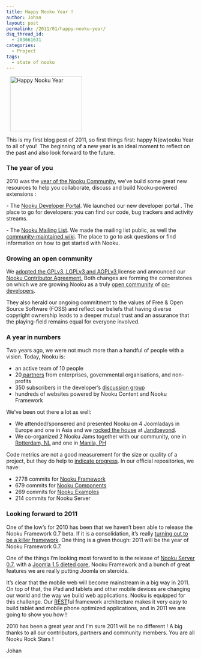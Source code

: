 ```yaml
---
title: Happy Nooku Year !
author: Johan
layout: post
permalink: /2011/01/happy-nooku-year/
dsq_thread_id:
  - 203661631
categories:
  - Project
tags:
  - state of nooku
---
```

[<img class="alignright" style="margin-left: 10px; margin-right: 10px;" src="http://farm6.static.flickr.com/5049/5328896856_1d8177a196_m.jpg" alt="Happy Nooku Year" width="192" height="146" />][1]

<div>
  <p>
    This is my first blog post of 2011, so first things first: happy N(ew)ooku Year to all of you!  The beginning of a new year is an ideal moment to reflect on the past and also look forward to the future.
  </p>
  
  <h3>
    The year of you
  </h3>
  
  <p>
    2010 was the <a href="http://blog.nooku.org/2010/04/the-state-of-nooku/">year of the Nooku Community</a>, we’ve build some great new resources to help you collaborate, discuss and build Nooku-powered extensions :
  </p>
  
  <p>
    - The <a href="http://code.nooku.org/">Nooku Developer Portal</a>. We launched our new developer portal . The place to go for developers: you can find our code, bug trackers and activity streams.
  </p>
  
  <p>
    - The <a href="http://lists.nooku.org/">Nooku Mailing List</a>. We made the mailing list public, as well the <a href="http://wiki.nooku.org/">community-maintained wiki</a>. The place to go to ask questions or find information on how to get started with Nooku.
  </p>
  
  <h3>
    Growing an open community
  </h3>
  
  <p>
    We <a href="http://blog.nooku.org/2010/10/nooku-is-going-gplv3/">adopted the GPLv3, LGPLv3 and AGPLv3 </a>license and announced our <a href="http://blog.nooku.org/2010/11/nooku-contributor-agreement/">Nooku Contributor Agreement.</a> Both changes are forming the cornerstones on which we are growing Nooku as a truly <a href="http://jukkaz.wordpress.com/2010/11/08/models-of-corporate-open-source/">open community</a> of <a href="http://blogs.computerworlduk.com/simon-says/2010/09/open-source-community-types/index.htm">co-developers</a>.
  </p>
  
  <p>
    They also herald our ongoing commitment to the values of Free & Open Source Software (FOSS) and reflect our beliefs that having diverse copyright ownership leads to a deeper mutual trust and an assurance that the playing-field remains equal for everyone involved.
  </p>
  
  <p>
    <!--more-->
  </p>
  
  <h3>
    A year in numbers
  </h3>
  
  <p>
    Two years ago, we were not much more than a handful of people with a vision. Today, Nooku is:
  </p>
  
  <ul>
    <li>
      an active team of 10 people
    </li>
    <li>
      20<a href="http://nooku.org/partners.html"> partners</a> from enterprises, governmental organisations, and non-profits
    </li>
    <li>
      350 subscribers in the developer’s <a href="http://lists.nooku.org/">discussion group</a>
    </li>
    <li>
      hundreds of websites powered by Nooku Content and Nooku Framework
    </li>
  </ul>
  
  <p>
    We’ve been out there a lot as well:
  </p>
  
  <ul>
    <li>
      We attended/sponsered and presented Nooku on 4 Joomladays in Europe and one in Asia and we <a href="http://blog.nooku.org/2010/07/nooku-extension-showcase-video/">rocked the house</a> at <a href="http://jandbeyond.org/">Jandbeyond</a>.
    </li>
    <li>
      We co-organized 2 Nooku Jams together with our community, one in <a href="http://blog.nooku.org/2011/01/jamming-in-rotterdam-with-nooku/">Rotterdam, NL</a> and one in <a href="http://blog.nooku.org/2010/10/jamming-in-manila-with-nooku/">Manila, PH</a>
    </li>
  </ul>
  
  <p>
    Code metrics are not a good measurement for the size or quality of a project, but they do help to <a href="http://www.ohloh.net/p/nooku-framework">indicate progress</a>. In our official repositories, we have:
  </p>
  
  <ul>
    <li>
      2778 commits for <a href="https://www.assembla.com/spaces/nooku-framework">Nooku Framework</a>
    </li>
    <li>
      679 commits for <a href="https://www.assembla.com/spaces/nooku-components">Nooku Components</a>
    </li>
    <li>
      269 commits for <a href="https://www.assembla.com/spaces/nooku-examples">Nooku Examples</a>
    </li>
    <li>
      214 commits for Nooku Server
    </li>
  </ul>
  
  <h3>
    Looking forward to 2011
  </h3>
  
  <p>
    One of the low’s for 2010 has been that we haven’t been able to release the Nooku Framework 0.7 beta. If it is a consolidation, it’s really <a href="http://blog.nooku.org/2010/09/nooku-community-rocking-on/">turning out to be a killer framework</a>. One thing is a given though: 2011 will be the year of Nooku Framework 0.7.
  </p>
  
  <p>
    One of the things I’m looking most forward to is the release of <a href="http://blog.nooku.org/2010/12/nooku-server-joomla-on-steroids/">Nooku Server 0.7,</a> with a <a href="http://blog.nooku.org/2010/12/putting-nooku-server-on-a-diet/">Joomla 1.5 dieted core</a>, Nooku Framework and a bunch of great features we are really putting Joomla on steroids.
  </p>
  
  <p>
    It&#8217;s clear that the mobile web will become mainstream in a big way in 2011. On top of that, the iPad and tablets and other mobile devices are changing our world and the way we build web applications. Nooku is equipped for this challenge. Our <a href="http://en.wikipedia.org/wiki/Representational_State_Transfer">REST</a>ful framework architecture makes it very easy to build tablet and mobile phone optimized applications, and in 2011 we are going to show you how !
  </p>
  
  <p>
    2010 has been a great year and I’m sure 2011 will be no different ! A big thanks to all our contributors, partners and community members. You are all Nooku Rock Stars !
  </p>
  
  <p>
    Johan
  </p>
</div>

 [1]: http://www.flickr.com/photos/nooku/5328896856/ "Happy Nooku Year by Nooku, on Flickr"